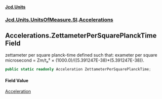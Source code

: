 #### [Jcd.Units](index.md 'index')
### [Jcd.Units.UnitsOfMeasure.SI](Jcd.Units.UnitsOfMeasure.SI.md 'Jcd.Units.UnitsOfMeasure.SI').[Accelerations](Accelerations.md 'Jcd.Units.UnitsOfMeasure.SI.Accelerations')

## Accelerations.ZettameterPerSquarePlanckTime Field

zettameter per square planck-time defined such that: exameter per square microsecond = Zm/tₚ² ×
(1000.0)/((5.391247E-38)*(5.391247E-38)).

```csharp
public static readonly Acceleration ZettameterPerSquarePlanckTime;
```

#### Field Value
[Acceleration](Acceleration.md 'Jcd.Units.UnitTypes.Acceleration')